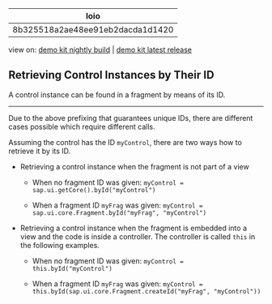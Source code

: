 <!-- loio8b325518a2ae48ee91eb2dacda1d1420 -->

| loio |
| -----|
| 8b325518a2ae48ee91eb2dacda1d1420 |

<div id="loio">

view on: [demo kit nightly build](https://openui5nightly.hana.ondemand.com/#/topic/8b325518a2ae48ee91eb2dacda1d1420) | [demo kit latest release](https://openui5.hana.ondemand.com/#/topic/8b325518a2ae48ee91eb2dacda1d1420)</div>

## Retrieving Control Instances by Their ID

A control instance can be found in a fragment by means of its ID.

***

Due to the above prefixing that guarantees unique IDs, there are different cases possible which require different calls.

Assuming the control has the ID `myControl`, there are two ways how to retrieve it by its ID.

-   Retrieving a control instance when the fragment is not part of a view
    -   When no fragment ID was given: `myControl = sap.ui.getCore().byId("myControl")`

    -   When a fragment ID `myFrag` was given: `myControl = sap.ui.core.Fragment.byId("myFrag", "myControl")`

-   Retrieving a control instance when the fragment is embedded into a view and the code is inside a controller. The controller is called `this` in the following examples.

    -   When no fragment ID was given: `myControl = this.byId("myControl")`

    -   When a fragment ID `myFrag` was given: `myControl = this.byId(sap.ui.core.Fragment.createId("myFrag", "myControl"))`


